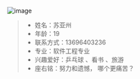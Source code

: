 
![image](http://ww1.sinaimg.cn/large/0077HGE3gy1fqbl2ba9jcj30eo0q2ta4.jpg)

 > * 姓名：苏亚州
 > * 年龄：19
 > * 联系方式：13696403236
 > * 专业：软件工程专业
 > * 兴趣爱好：乒乓球 、看书 、旅游
 > * 座右铭：努力和遗憾， 哪个更痛苦？


